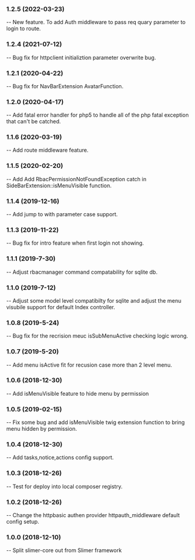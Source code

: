 ### 1.2.5 (2022-03-23)
  -- New feature. To add Auth middleware to pass req quary parameter to login to route.
### 1.2.4 (2021-07-12)
  -- Bug fix for httpclient initializtion parameter overwrite bug.
### 1.2.1 (2020-04-22)
  -- Bug fix for NavBarExtension AvatarFunction.
### 1.2.0 (2020-04-17)
  -- Add fatal error handler for php5 to handle all of the php fatal exception that can't be catched.
### 1.1.6 (2020-03-19)
  -- Add route middleware feature.
### 1.1.5 (2020-02-20)
  -- Add Add RbacPermissionNotFoundException catch in SideBarExtension::isMenuVisible function.
### 1.1.4 (2019-12-16)
  -- Add jump to with parameter case support.
### 1.1.3 (2019-11-22)
  -- Bug fix for intro feature when first login not showing.
### 1.1.1 (2019-7-30)
  -- Adjust rbacmanager command compatability for sqlite db.
### 1.1.0 (2019-7-12)
  -- Adjust some model level compatibilty for sqlite and adjust the menu visubile support for default Index controller.
### 1.0.8 (2019-5-24)
  -- Bug fix for the recrision meuc isSubMenuActive checking logic wrong.
### 1.0.7 (2019-5-20)
  -- Add menu isActive fit for recusion case more than 2 level menu.
### 1.0.6 (2018-12-30)
  -- Add isMenuVisible feature to hide menu by permission
### 1.0.5 (2019-02-15)
  -- Fix some bug and add isMenuVisible twig extension function to bring menu hidden by permission.
### 1.0.4 (2018-12-30)
  -- Add tasks,notice,actions config support.
### 1.0.3 (2018-12-26)
  -- Test for deploy into local composer registry.
### 1.0.2 (2018-12-26)
  -- Change the httpbasic authen provider httpauth_middleware default config setup.
### 1.0.0 (2018-12-10)
  -- Split slimer-core out from Slimer framework